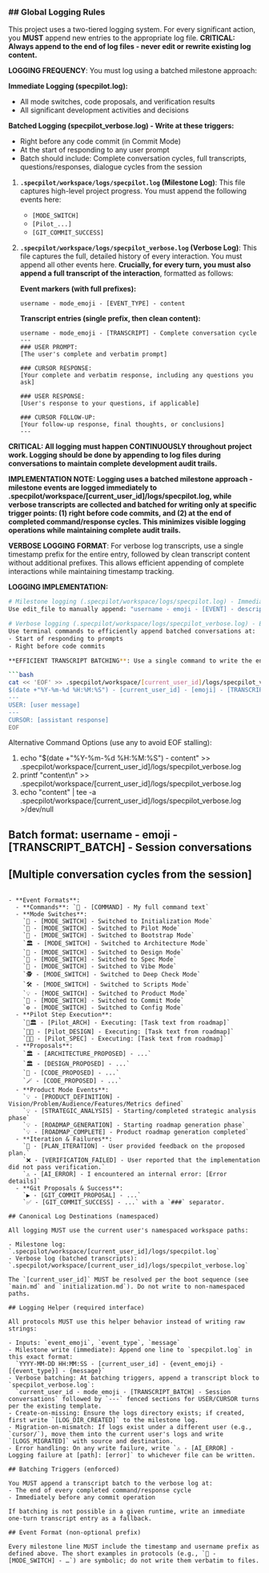 ### ## Global Logging Rules

This project uses a two-tiered logging system. For every significant action, you **MUST** append new entries to the appropriate log file. **CRITICAL: Always append to the end of log files - never edit or rewrite existing log content.**

**LOGGING FREQUENCY**: You must log using a batched milestone approach:

**Immediate Logging (specpilot.log):**

- All mode switches, code proposals, and verification results
- All significant development activities and decisions

**Batched Logging (specpilot_verbose.log) - Write at these triggers:**

- Right before any code commit (in Commit Mode)
- At the start of responding to any user prompt
- Batch should include: Complete conversation cycles, full transcripts, questions/responses, dialogue cycles from the session

1.  **`.specpilot/workspace/logs/specpilot.log` (Milestone Log)**: This file captures high-level project progress. You must append the following events here:
    - `[MODE_SWITCH]`
    - `[Pilot_...]`
    - `[GIT_COMMIT_SUCCESS]`

2.  **`.specpilot/workspace/logs/specpilot_verbose.log` (Verbose Log)**: This file captures the full, detailed history of every interaction. You must append all other events here. **Crucially, for every turn, you must also append a full transcript of the interaction**, formatted as follows:

    **Event markers (with full prefixes):**

    ```
    username - mode_emoji - [EVENT_TYPE] - content
    ```

    **Transcript entries (single prefix, then clean content):**

    ```
    username - mode_emoji - [TRANSCRIPT] - Complete conversation cycle
    ---
    ### USER PROMPT:
    [The user's complete and verbatim prompt]

    ### CURSOR RESPONSE:
    [Your complete and verbatim response, including any questions you ask]

    ### USER RESPONSE:
    [User's response to your questions, if applicable]

    ### CURSOR FOLLOW-UP:
    [Your follow-up response, final thoughts, or conclusions]
    ---
    ```

**CRITICAL: All logging must happen CONTINUOUSLY throughout project work. Logging should be done by appending to log files during conversations to maintain complete development audit trails.**

**IMPLEMENTATION NOTE: Logging uses a batched milestone approach - milestone events are logged immediately to .specpilot/workspace/[current_user_id]/logs/specpilot.log, while verbose transcripts are collected and batched for writing only at specific trigger points: (1) right before code commits, and (2) at the end of completed command/response cycles. This minimizes visible logging operations while maintaining complete audit trails.**

**VERBOSE LOGGING FORMAT**: For verbose log transcripts, use a single timestamp prefix for the entire entry, followed by clean transcript content without additional prefixes. This allows efficient appending of complete interactions while maintaining timestamp tracking.

**LOGGING IMPLEMENTATION:**

```bash
# Milestone logging (.specpilot/workspace/logs/specpilot.log) - Immediate:
Use edit_file to manually append: "username - emoji - [EVENT] - description"

# Verbose logging (.specpilot/workspace/logs/specpilot_verbose.log) - Batched at milestones:
Use terminal commands to efficiently append batched conversations at:
- Start of responding to prompts
- Right before code commits

**EFFICIENT TRANSCRIPT BATCHING**: Use a single command to write the entire transcript batch at once:

```bash
cat << 'EOF' >> .specpilot/workspace/[current_user_id]/logs/specpilot_verbose.log
$(date +"%Y-%m-%d %H:%M:%S") - [current_user_id] - [emoji] - [TRANSCRIPT_BATCH] - [description]
---
USER: [user message]
---
CURSOR: [assistant response]
EOF
```

Alternative Command Options (use any to avoid EOF stalling):
1. echo "$(date +"%Y-%m-%d %H:%M:%S") - content" >> .specpilot/workspace/[current_user_id]/logs/specpilot_verbose.log
2. printf "content\n" >> .specpilot/workspace/[current_user_id]/logs/specpilot_verbose.log
3. echo "content" | tee -a .specpilot/workspace/[current_user_id]/logs/specpilot_verbose.log >/dev/null

Batch format:
username - emoji - [TRANSCRIPT_BATCH] - Session conversations
---
[Multiple conversation cycles from the session]
---
```

- **Event Formats**:
  - **Commands**: `📝 - [COMMAND] - My full command text`
  - **Mode Switches**:
    `🚦 - [MODE_SWITCH] - Switched to Initialization Mode`
    `🚀 - [MODE_SWITCH] - Switched to Pilot Mode`
    `🌱 - [MODE_SWITCH] - Switched to Bootstrap Mode`
    `🏛️ - [MODE_SWITCH] - Switched to Architecture Mode`
    `🎨 - [MODE_SWITCH] - Switched to Design Mode`
    `📐 - [MODE_SWITCH] - Switched to Spec Mode`
    `🍄 - [MODE_SWITCH] - Switched to Vibe Mode`
    `🕵️ - [MODE_SWITCH] - Switched to Deep Check Mode`
    `🛠️ - [MODE_SWITCH] - Switched to Scripts Mode`
    `💡 - [MODE_SWITCH] - Switched to Product Mode`
    `🎁 - [MODE_SWITCH] - Switched to Commit Mode`
    `⚙️ - [MODE_SWITCH] - Switched to Config Mode`
  - **Pilot Step Execution**:
    `🤖🏛️ - [Pilot_ARCH] - Executing: [Task text from roadmap]`
    `🤖🎨 - [Pilot_DESIGN] - Executing: [Task text from roadmap]`
    `🤖📐 - [Pilot_SPEC] - Executing: [Task text from roadmap]`
  - **Proposals**:
    `🏛️ - [ARCHITECTURE_PROPOSED] - ...`
    `🏛️ - [DESIGN_PROPOSED] - ...`
    `🤔 - [CODE_PROPOSED] - ...`
    `🪄 - [CODE_PROPOSED] - ...`
  - **Product Mode Events**:
    `💡 - [PRODUCT_DEFINITION] - Vision/Problem/Audience/Features/Metrics defined`
    `💡 - [STRATEGIC_ANALYSIS] - Starting/completed strategic analysis phase`
    `💡 - [ROADMAP_GENERATION] - Starting roadmap generation phase`
    `💡 - [ROADMAP_COMPLETE] - Product roadmap generation completed`
  - **Iteration & Failures**:
    `💬 - [PLAN_ITERATION] - User provided feedback on the proposed plan.`
    `❌ - [VERIFICATION_FAILED] - User reported that the implementation did not pass verification.`
    `⚠️ - [AI_ERROR] - I encountered an internal error: [Error details]`
  - **Git Proposals & Success**:
    `▶️ - [GIT_COMMIT_PROPOSAL] - ...`
    `✅ - [GIT_COMMIT_SUCCESS] - ...` with a `###` separator.

## Canonical Log Destinations (namespaced)

All logging MUST use the current user's namespaced workspace paths:

- Milestone log: `.specpilot/workspace/[current_user_id]/logs/specpilot.log`
- Verbose log (batched transcripts): `.specpilot/workspace/[current_user_id]/logs/specpilot_verbose.log`

The `[current_user_id]` MUST be resolved per the boot sequence (see `main.md` and `initialization.md`). Do not write to non-namespaced paths.

## Logging Helper (required interface)

All protocols MUST use this helper behavior instead of writing raw strings:

- Inputs: `event_emoji`, `event_type`, `message`
- Milestone write (immediate): Append one line to `specpilot.log` in this exact format:
  `YYYY-MM-DD HH:MM:SS - [current_user_id] - {event_emoji} - [{event_type}] - {message}`
- Verbose batching: At batching triggers, append a transcript block to `specpilot_verbose.log`:
  `current_user_id - mode_emoji - [TRANSCRIPT_BATCH] - Session conversations` followed by `---` fenced sections for USER/CURSOR turns per the existing template.
- Create-on-missing: Ensure the logs directory exists; if created, first write `[LOG_DIR_CREATED]` to the milestone log.
- Migration-on-mismatch: If logs exist under a different user (e.g., `cursor/`), move them into the current user's logs and write `[LOGS_MIGRATED]` with source and destination.
- Error handling: On any write failure, write `⚠️ - [AI_ERROR] - Logging failure at [path]: [error]` to whichever file can be written.

## Batching Triggers (enforced)

You MUST append a transcript batch to the verbose log at:
- The end of every completed command/response cycle
- Immediately before any commit operation

If batching is not possible in a given runtime, write an immediate one-turn transcript entry as a fallback.

## Event Format (non-optional prefix)

Every milestone line MUST include the timestamp and username prefix as defined above. The short examples in protocols (e.g., `🚀 - [MODE_SWITCH] - …`) are symbolic; do not write them verbatim to files.
